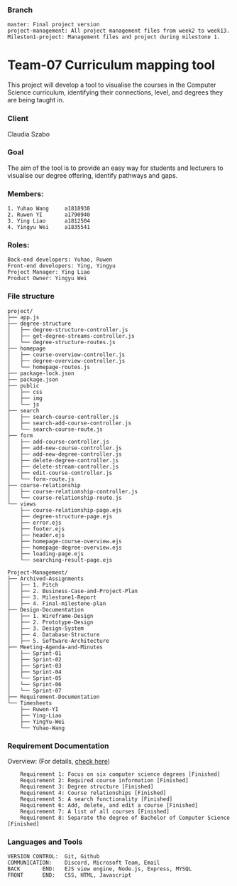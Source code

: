 ### Branch
```
master: Final project version
project-management: All project management files from week2 to week13.
Mileston1-project: Management files and project during milestone 1.
```

# Team-07 Curriculum mapping tool

This project will develop a tool to visualise the courses in the Computer Science curriculum, identifying their connections, level, and degrees they are being taught in. 



### Client
Claudia Szabo



### Goal
The aim of the tool is to provide an easy way for students and lecturers to visualise our degree offering, identify pathways and gaps. 



### Members:
```
1. Yuhao Wang     a1818938
2. Ruwen YI       a1790940
3. Ying Liao      a1812504
4. Yingyu Wei     a1835541
```



### Roles:
```
Back-end developers: Yuhao, Ruwen
Front-end developers: Ying, Yingyu
Project Manager: Ying Liao
Product Owner: Yingyu Wei
```

### File structure
```
project/
├── app.js
├── degree-structure
│   ├── degree-structure-controller.js
│   ├── get-degree-streams-controller.js
│   └── degree-structure-routes.js
├── homepage
│   ├── course-overview-controller.js
│   ├── degree-overview-controller.js
│   └── homepage-routes.js
├── package-lock.json
├── package.json
├── public
│   ├── css
│   ├── img
│   └── js
├── search
│   ├── search-course-controller.js
│   ├── search-add-course-controller.js
│   └── search-course-route.js
├── form
│   ├── add-course-controller.js
│   ├── add-new-course-controller.js
│   ├── add-new-degree-controller.js
│   ├── delete-degree-controller.js
│   ├── delete-stream-controller.js
│   ├── edit-course-controller.js
│   └── form-route.js
├── course-relationship
│   ├── course-relationship-controller.js
│   └── course-relationship-route.js
└── views
    ├── course-relationship-page.ejs
    ├── degree-structure-page.ejs
    ├── error.ejs
    ├── footer.ejs
    ├── header.ejs
    ├── homepage-course-overview.ejs
    ├── homepage-degree-overview.ejs
    ├── loading-page.ejs
    └── searching-result-page.ejs
```

```
Project-Management/
├── Archived-Assignments
│   ├── 1. Pitch
│   ├── 2. Business-Case-and-Project-Plan
│   ├── 3. Milestone1-Report
│   ├── 4. Final-milestone-plan
├── Design-Documentation
│   ├── 1. Wireframe-Design
│   ├── 2. Prototype-Design
│   ├── 3. Design-System
│   ├── 4. Database-Structure
│   ├── 5. Software-Architecture
├── Meeting-Agenda-and-Minutes
│   ├── Sprint-01
│   ├── Sprint-02
│   ├── Sprint-03
│   ├── Sprint-04
│   └── Sprint-05
│   └── Sprint-06
│   └── Sprint-07  
├── Requirement-Documentation
└── Timesheets
    ├── Ruwen-YI
    ├── Ying-Liao
    ├── YingYu-Wei
    └── Yuhao-Wang
```



### Requirement Documentation
Overview: (For details, [check here](https://uao365-my.sharepoint.com/:w:/g/personal/a1812504_adelaide_edu_au/ETe1OxF8f-BGgkDxHUQxRGMBsODAfC_TF3_ALao0pbYzhg?e=lrIoTV))
```
    Requirement 1: Focus on six computer science degrees [Finished] 
    Requirement 2: Required course information [Finished]
    Requirement 3: Degree structure [Finished]
    Requirement 4: Course relationships [Finished]  
    Requirement 5: A search functionality [Finished]  
    Requirement 6: Add, delete, and edit a course [Finished]
    Requirement 7: A list of all courses [Finished] 
    Requirement 8: Separate the degree of Bachelor of Computer Science [Finished]
```




### Languages and Tools
```
VERSION CONTROL:  Git, Github
COMMUNICATION:    Discord, Microsoft Team, Email
BACK       END:   EJS view engine, Node.js, Express, MYSQL
FRONT      END:   CSS, HTML, Javascript
```
